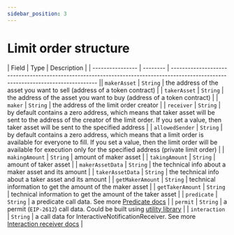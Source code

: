 ```yaml
---
sidebar_position: 3
---
```


# Limit order structure

| Field            | Type     | Description                                                                                                                        |
| ---------------- | -------- | ---------------------------------------------------------------------------------------------------------------------------------- ||    `makerAsset`     | `String` | the address of the asset you want to sell (address of a token contract)                                                            |
| `takerAsset`     | `String` | the address of the asset you want to buy (address of a token contract)                                                             |
| `maker`          | `String` | the address of the limit order creator     |
| `receiver`       | `String` | by default contains a zero address, which means that taker asset will be sent to the address of the creator of the limit order. If you set a value, then taker asset will be sent to the specified address   |
| `allowedSender`  | `String` | by default contains a zero address, which means that a limit order is available for everyone to fill. If you set a value, then the limit order will be available for execution only for the specified address (private limit order)     |
| `makingAmount`   | `String` | amount of maker asset     |
| `takingAmount`   | `String` | amount of taker asset     |
| `makerAssetData` | `String` | the technical info about a maker asset and its amount                                                                              |
| `takerAssetData` | `String` | the technical info about a taker asset and its amount                                                                              |
| `getMakerAmount` | `String` | technical information to get the amount of the maker asset                                                                         |
| `getTakerAmount` | `String` | technical information to get the amount of the taker asset                                                                         |
| `predicate`      | `String` | a predicate call data. See more [Predicate docs](./predicate.md)                                                                        |
| `permit`         | `String` | a permit (`EIP-2612`) call data. Could be built using [utility library](https://github.com/1inch/permit-signed-approvals-utils)                                                                                                                 |
| `interaction`    | `String` | a call data for InteractiveNotificationReceiver. See more [Interaction receiver docs](./interactive-receiver.md)                                                                                                          |
